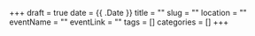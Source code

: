 +++
draft = true
date = {{ .Date }}
title = ""
slug = ""
location = ""
eventName = ""
eventLink = ""
tags = []
categories = []
+++

<!--
### Recording

{{< youtube ID >}}
-->